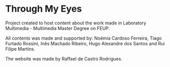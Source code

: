 # Through My Eyes
Project created to host content about the work made in Laboratory Multimedia - Multimedia Master Degree on FEUP.


All contents was made and supported by: Noémia Cardoso Ferreira, Tiago Furtado Rossini, Inês Machado Ribeiro, Hugo Alexandre dos Santos and Rui Filipe Martins.

The website was made by Raffael de Castro Rodrigues.